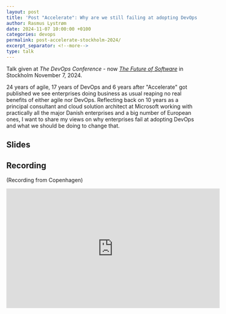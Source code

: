 ```yaml
---
layout: post
title: 'Post "Accelerate": Why are we still failing at adopting DevOps in the Enterprise?'
author: Rasmus Lystrøm
date: 2024-11-07 10:00:00 +0100
categories: devops
permalink: post-accelerate-stockholm-2024/
excerpt_separator: <!--more-->
type: talk
---
```


Talk given at *The DevOps Conference* - now [*The Future of Software*](https://www.thefutureofsoftware.com/) in Stockholm November 7, 2024.

24 years of agile, 17 years of DevOps and 6 years after "Accelerate" got published we see enterprises doing business as usual reaping no real benefits of either agile nor DevOps. Reflecting back on 10 years as a principal consultant and cloud solution architect at Microsoft working with practically all the major Danish enterprises and a big number of European ones, I want to share my views on why enterprises fail at adopting DevOps and what we should be doing to change that.

<!--more-->

## Slides

<script defer class="speakerdeck-embed" data-id="698bc8bca89f490d8a1840466eb372f0" data-ratio="1.7777777777777777" src="//speakerdeck.com/assets/embed.js"></script>

## Recording

(Recording from Copenhagen)

<iframe width="560" height="315" src="https://www.youtube.com/embed/dOdTKpYUOAQ?si=xJsGO0OQh7Fknzcc" title="YouTube video player" frameborder="0" allow="accelerometer; autoplay; clipboard-write; encrypted-media; gyroscope; picture-in-picture; web-share" referrerpolicy="strict-origin-when-cross-origin" allowfullscreen></iframe>
